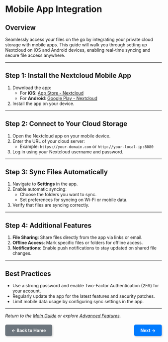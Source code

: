 # Mobile App Integration

## Overview
Seamlessly access your files on the go by integrating your private cloud storage with mobile apps. This guide will walk you through setting up Nextcloud on iOS and Android devices, enabling real-time syncing and secure file access anywhere.

---

## Step 1: Install the Nextcloud Mobile App
1. Download the app:
   - For **iOS**: [App Store - Nextcloud](https://apps.apple.com/app/nextcloud/id1125420102)
   - For **Android**: [Google Play - Nextcloud](https://play.google.com/store/apps/details?id=com.nextcloud.client)
2. Install the app on your device.

---

## Step 2: Connect to Your Cloud Storage
1. Open the Nextcloud app on your mobile device.
2. Enter the URL of your cloud server:
   - Example: `https://your-domain.com` or `http://your-local-ip:8080`
3. Log in using your Nextcloud username and password.

---

## Step 3: Sync Files Automatically
1. Navigate to **Settings** in the app.
2. Enable automatic syncing:
   - Choose the folders you want to sync.
   - Set preferences for syncing on Wi-Fi or mobile data.
3. Verify that files are syncing correctly.

---

## Step 4: Additional Features
1. **File Sharing**: Share files directly from the app via links or email.
2. **Offline Access**: Mark specific files or folders for offline access.
3. **Notifications**: Enable push notifications to stay updated on shared file changes.

---

## Best Practices
- Use a strong password and enable Two-Factor Authentication (2FA) for your account.
- Regularly update the app for the latest features and security patches.
- Limit mobile data usage by configuring sync settings in the app.

---

*Return to the [Main Guide](index.md) or explore [Advanced Features](advanced.md).*

<div style="display: flex; justify-content: space-between; align-items: center; margin-top: 20px;">
    <a href="/" style="padding: 10px 20px; background-color: #6c757d; color: white; text-decoration: none; border-radius: 5px; font-weight: bold; box-shadow: 2px 2px 5px rgba(0, 0, 0, 0.2);">
        &larr; Back to Home
    </a>
    <a href="NEXT_PAGE.md" style="padding: 10px 20px; background-color: #007bff; color: white; text-decoration: none; border-radius: 5px; font-weight: bold; box-shadow: 2px 2px 5px rgba(0, 0, 0, 0.2);">
        Next &rarr;
    </a>
</div>
